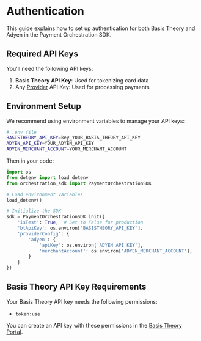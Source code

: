 # Authentication

This guide explains how to set up authentication for both Basis Theory and Adyen in the Payment Orchestration SDK.

## Required API Keys

You'll need the following API keys:

1. **Basis Theory API Key**: Used for tokenizing card data
2. Any [Provider](./providers/index.md) API Key: Used for processing payments

## Environment Setup

We recommend using environment variables to manage your API keys:

```bash
# .env file
BASISTHEORY_API_KEY=key_YOUR_BASIS_THEORY_API_KEY
ADYEN_API_KEY=YOUR_ADYEN_API_KEY
ADYEN_MERCHANT_ACCOUNT=YOUR_MERCHANT_ACCOUNT
```

Then in your code:

```python
import os
from dotenv import load_dotenv
from orchestration_sdk import PaymentOrchestrationSDK

# Load environment variables
load_dotenv()

# Initialize the SDK
sdk = PaymentOrchestrationSDK.init({
    'isTest': True,  # Set to False for production
    'btApiKey': os.environ['BASISTHEORY_API_KEY'],
    'providerConfig': {
        'adyen': {
            'apiKey': os.environ['ADYEN_API_KEY'],
            'merchantAccount': os.environ['ADYEN_MERCHANT_ACCOUNT'],
        }
    }
})
```

## Basis Theory API Key Requirements

Your Basis Theory API key needs the following permissions:

- `token:use`

You can create an API key with these permissions in the [Basis Theory Portal](https://portal.basistheory.com).